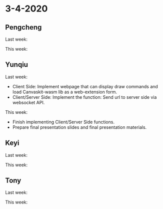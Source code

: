 # 3-4-2020

## Pengcheng

Last week:



This week:



## Yunqiu


Last week:

- Client Side: Implement webpage that can display draw commands and load Canvaskit-wasm lib as a web-extension form.
- Client/Server Side: Implement the function: Send url to server side via websocket API.


This week:

- Finish implementing Client/Server Side functions.
- Prepare final presentation slides and final presentation materials.


## Keyi

Last week:



This week:


## Tony

Last week:


This week:

